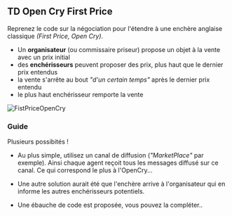 ## TD Open Cry First Price

Reprenez le code sur la négociation pour l'étendre à une enchère anglaise classique *(First Price, Open Cry)*.

- Un **organisateur** (ou commissaire priseur) propose un objet à la vente avec un prix initial
- des **enchérisseurs** peuvent proposer des prix, plus haut que le dernier prix entendus
- la vente s'arrête au bout *"d'un certain temps"* après le dernier prix entendu
- le plus haut enchérisseur remporte la vente

<div hidden>
<!--
```
@startuml FPOC
Participant  Organiser#FFFF00
Organiser -> Bidder1: book,100
Organiser -> Bidder2: book,100
Organiser -> Bidder3: book,100
Organiser -> Bidder4: book,100
Organiser <- Organiser : wait\nmax 3s
Bidder1 -> Organiser: 110
Bidder1 -> Bidder2: 110
Bidder1 -> Bidder3: 110
Bidder1 -> Bidder4: 110
Organiser <- Organiser : wait\nmax 3s
Bidder3 -> Organiser: 120
Bidder3 -> Bidder1: 120
Bidder3 -> Bidder2: 120
Bidder3 -> Bidder4: 120
Organiser <- Organiser : wait\nmax 3s
Bidder2 -> Organiser: 150
Bidder2 -> Bidder1: 150
Bidder2 -> Bidder3: 150
Bidder2 -> Bidder4: 150
Organiser <- Organiser : wait\nmax 3s
Organiser -> Bidder1: sold to Bidder 2 for 150
Organiser -> Bidder2: sold to Bidder 2 for 150
Organiser -> Bidder3: sold to Bidder 2 for 150
Organiser -> Bidder4: sold to Bidder 2 for 150
@enduml```
-->
</div>

![FistPriceOpenCry](FPOC.png)

### Guide
Plusieurs possibités !
- Au plus simple, utilisez un canal de diffusion (*"MarketPlace"* par exemple).
Ainsi chaque agent reçoit tous les messages diffusé sur ce canal. Ce qui correspond le plus à l'OpenCry...

- Une autre solution aurait été que l'enchère arrive à l'organisateur qui en informe les autres enchérisseurs potentiels.

- Une ébauche de code est proposée, vous pouvez la compléter..

